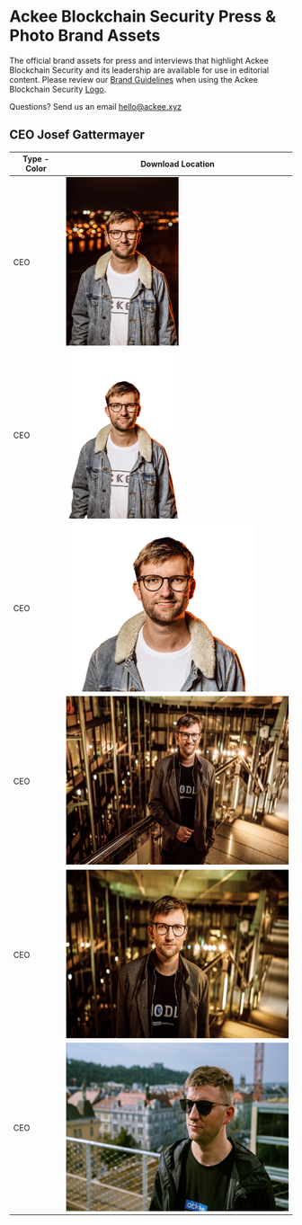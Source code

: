 # Ackee Blockchain Security Press & Photo Brand Assets

The official brand assets for press and interviews that highlight Ackee Blockchain Security and its leadership are available for use in editorial content. Please review our [Brand Guidelines](https://github.com/Ackee-Blockchain/brand/blob/master/Ackee%20Blockchain%20Security%20Brand%20Guidelines%20Version%202.0.pdf) when using the Ackee Blockchain Security [Logo](https://github.com/Ackee-Blockchain/brand). 

Questions? Send us an email hello@ackee.xyz

## CEO Josef Gattermayer

| Type - Color           | Download Location | 
| --------------- | --------------------------------- |
| CEO | <img src="CEO_01.png" alt="ceo" height="300"/> |
| CEO | <img src="CEO_02.png" alt="ceo" height="300"/> |
| CEO | <img src="CEO_03.png" alt="ceo" height="300"/> |
| CEO | <img src="CEO_04.jpg" alt="ceo" height="300"/> |
| CEO | <img src="CEO_05.jpg" alt="ceo" height="300"/> |
| CEO | <img src="CEO_06.jpg" alt="ceo" height="300"/> |

